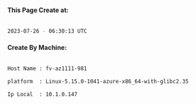 
   
#### This Page Create at:

```bash

2023-07-26 - 06:30:13 UTC

```

#### Create By Machine:

```bash

Host Name : fv-az1111-981

platform  : Linux-5.15.0-1041-azure-x86_64-with-glibc2.35

Ip Local  : 10.1.0.147

```

